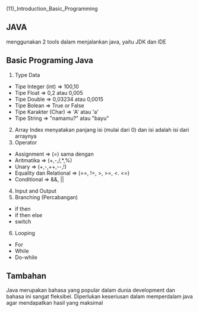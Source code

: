 (11)_Introduction_Basic_Programming

## JAVA
 menggunakan 2 tools dalam menjalankan java, yaitu JDK dan IDE

## Basic Programing Java
 1. Type Data
  - Tipe Integer (int) => 100,10
  - Tipe Float => 0,2 atau 0,005
  - Tipe Double => 0,03234 atau 0,0015
  - Tipe Bolean => True or False
  - Tipe Karakter (Char) => 'A' atau 'a'
  - Tipe String => "namamu?" atau "bayu"
 2. Array
  Index menyatakan panjang isi (mulai dari 0) dan isi adalah isi dari arraynya
 3. Operator
  - Assignment => (=) sama dengan
  - Aritmatika => (+,-,/,*,%)
  - Unary => (+,-,++,--,!)
  - Equality dan Relational => (==, !=, >, >=, <. <=)
  - Conditional => &&, ||
 4. Input and Output
 5. Branching (Percabangan)
  - if then
  - if then else
  - switch
 6. Looping
  - For
  - While
  - Do-while

## Tambahan
 Java merupakan bahasa yang popular dalam dunia development dan bahasa ini sangat fleksibel. Diperlukan keseriusan dalam memperdalam java agar mendapatkan hasil yang maksimal